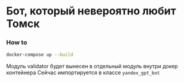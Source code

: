 # Бот, который невероятно любит Томск

### How to
```bash
docker-compose up --build
```

Модуль validator будет вынесен в отдельный модуль внутри докер контейнера
Сейчас импортируется в классе ```yandex_gpt_bot```
